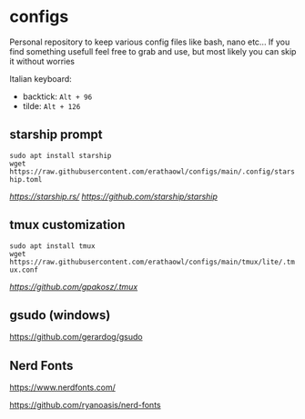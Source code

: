 # configs

Personal repository to keep various config files like bash, nano etc...
If you find something usefull feel free to grab and use, but most likely you can skip it without worries

Italian keyboard:
- backtick: `Alt + 96`
- tilde: `Alt + 126`

 
## starship prompt

`sudo apt install starship`\
`wget https://raw.githubusercontent.com/erathaowl/configs/main/.config/starship.toml`

*https://starship.rs/*
*https://github.com/starship/starship*


## tmux customization

`sudo apt install tmux`\
`wget https://raw.githubusercontent.com/erathaowl/configs/main/tmux/lite/.tmux.conf`

*https://github.com/gpakosz/.tmux*

## gsudo (windows)

https://github.com/gerardog/gsudo


## Nerd Fonts

https://www.nerdfonts.com/

https://github.com/ryanoasis/nerd-fonts
